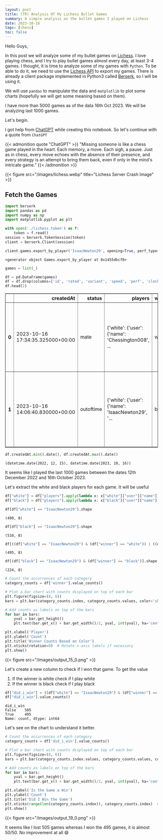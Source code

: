 ```yaml
---
layout: post
title: (TR) Analysis Of My Lichess Bullet Games
summary: A simple analysis on the bullet games I played on Lichess
date: 2023-10-16
tags: [chess]
toc: false
---
```


Hello Guys,

In this post we will analyze some of my bullet games on [Lichess](https://lichess.org). I love playing chess, and I try to play bullet games almost every day, at least 3-4 games. I thought, it is time to analyze some of my games with `Python`.  To be able to do it, we need to use the [Lichess API](https://lichess.org/api) to export my games. There is already a client package implemented in Python3 called [Berserk](https://berserk.readthedocs.io/en/master/index.html), so I will be using it.

We will use `pandas` to manipulate the data and `matplotlib` to plot some charts (hopefully we will get some meaning based on them).

I have more than 5000 games as of the data 16th Oct 2023. We will be analyzing last 1000 games. 

Let's begin.

I got help from [ChatGPT](https://chat.openai.com/) while creating this notebook. So let's continue with a quote from `ChatGPT`

{{< admonition quote "ChatGPT" >}}
"Missing someone is like a chess game played in the heart. Each memory, a move. Each sigh, a pause. Just as in chess, every move echoes with the absence of their presence, and every strategy is an attempt to bring them back, even if only in the mind's intricate game."
{{< /admonition >}}

{{< figure src="/images/lichess.webp" title="Lichess Server Crash Image" >}}

## Fetch the Games


```python
import berserk
import pandas as pd
import numpy as np
import matplotlib.pyplot as plt 
```


```python
with open('./lichess.token') as f:
    token = f.read()
session = berserk.TokenSession(token)
client = berserk.Client(session)
```


```python
client.games.export_by_player('IsaacNewton29', opening=True, perf_type="bullet", max=1000)
```




    <generator object Games.export_by_player at 0x1455dbcf0>




```python
games = list(_)
```


```python
df = pd.DataFrame(games)
df = df.drop(columns=['id', 'rated', 'variant', 'speed', 'perf', 'clock', 'lastMoveAt'])
df.head(2)
```




<div>
<style scoped>
    .dataframe tbody tr th:only-of-type {
        vertical-align: middle;
    }

    .dataframe tbody tr th {
        vertical-align: top;
    }

    .dataframe thead th {
        text-align: right;
    }
</style>
<table border="1" class="dataframe">
  <thead>
    <tr style="text-align: right;">
      <th></th>
      <th>createdAt</th>
      <th>status</th>
      <th>players</th>
      <th>winner</th>
      <th>opening</th>
      <th>moves</th>
    </tr>
  </thead>
  <tbody>
    <tr>
      <th>0</th>
      <td>2023-10-16 17:34:35.325000+00:00</td>
      <td>mate</td>
      <td>{'white': {'user': {'name': 'Chessington008', ...</td>
      <td>white</td>
      <td>{'eco': 'B01', 'name': 'Scandinavian Defense: ...</td>
      <td>e4 d5 exd5 Qxd5 Nc3 Qd8 Bc4 Nc6 Nf3 Nf6 d4 e6 ...</td>
    </tr>
    <tr>
      <th>1</th>
      <td>2023-10-16 14:06:40.830000+00:00</td>
      <td>outoftime</td>
      <td>{'white': {'user': {'name': 'IsaacNewton29', '...</td>
      <td>black</td>
      <td>{'eco': 'C00', 'name': 'French Defense', 'ply'...</td>
      <td>e4 e6 Bc4 d5 exd5 exd5 Be2 c6 Nf3 Nf6 d4 Bd6 N...</td>
    </tr>
  </tbody>
</table>
</div>




```python
df.createdAt.min().date(), df.createdAt.max().date()
```




    (datetime.date(2022, 12, 15), datetime.date(2023, 10, 16))



It seems like I played the last 1000 games between the dates 12th December 2022 and 16th October 2023.

Let's extract the white and black players for each game. It will be useful


```python
df["white"] = df["players"].apply(lambda x: x["white"]["user"]["name"])
df["black"] = df["players"].apply(lambda x: x["black"]["user"]["name"])
```


```python
df[df["white"] == "IsaacNewton29"].shape
```




    (490, 8)




```python
df[df["black"] == "IsaacNewton29"].shape
```




    (510, 8)




```python
df[((df["white"] == "IsaacNewton29") & (df["winner"] == "white")) | ((df["black"] == "IsaacNewton29") & (df["winner"] == "black"))].shape
```




    (495, 8)




```python
df[(df["black"] == "IsaacNewton29") & (df["winner"] == "black")].shape
```




    (224, 8)




```python
# Count the occurrences of each category
category_counts = df['winner'].value_counts()

# Plot a bar chart with counts displayed on top of each bar
plt.figure(figsize=(8, 6))
bars = plt.bar(category_counts.index, category_counts.values, color='skyblue')

# Add counts as labels on top of the bars
for bar in bars:
    yval = bar.get_height()
    plt.text(bar.get_x() + bar.get_width()/2, yval, int(yval), ha='center', va='bottom')

plt.xlabel('Player')
plt.ylabel('Count')
plt.title('Winner Counts Based on Color')
plt.xticks(rotation=0)  # Rotate x-axis labels if necessary
plt.show()
```


    
{{< figure src="/images/output_15_0.png"  >}}
    


Let's create a new column to check if I won that game. To get the value

1. If the winner is white check if I play white
2. If the winner is black check if I play black


```python
df["did_i_win"] = ((df["white"] == "IsaacNewton29") & (df["winner"] == "white")) | ((df["black"] == "IsaacNewton29") & (df["winner"] == "black"))
df["did_i_win"].value_counts()
```




    did_i_win
    False    505
    True     495
    Name: count, dtype: int64



Let's see on the chart to understand it better.


```python
# Count the occurrences of each category
category_counts = df['did_i_win'].value_counts()

# Plot a bar chart with counts displayed on top of each bar
plt.figure(figsize=(8, 6))
bars = plt.bar(category_counts.index.values, category_counts.values, color='skyblue')

# Add counts as labels on top of the bars
for bar in bars:
    yval = bar.get_height()
    plt.text(bar.get_x() + bar.get_width()/2, yval, int(yval), ha='center', va='bottom')

plt.xlabel('Is the Game a Win')
plt.ylabel('Count')
plt.title('Did I Win the Game')
plt.xticks(range(len(category_counts.index)), category_counts.index)  # Set x-tick labels
plt.show()
```


{{< figure src="/images/output_19_0.png"  >}}
    


It seems like I lost 505 games whereas I won the 495 games, it is almost 50/50. No improvement at all :smile:
